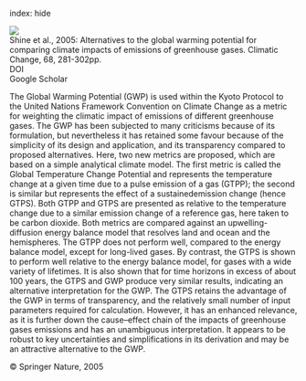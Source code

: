 index: hide

<div class="Citation">
    <div class="Citation-thumb CitationThumb-linked"  data-href="https://doi.org/10.1007/s10584-005-1146-9">
      <img src="https://static.claimspace.cloud/climate-study-static/refs/thumbs/10/Shine_et_al_2005-thumb.png" />
    </div>

  <div class="Citation-body">
    <div class="Citation-text">Shine et al., 2005: Alternatives to the global warming potential for comparing climate impacts of emissions of greenhouse gases. <span class="Article-journal">Climatic Change, </span><span class="Article-volume">68, </span>281-302pp.</div>
    <div class="Citation-links">
      <div class="CitationLink" data-href="https://doi.org/10.1007/s10584-005-1146-9">
        <div class="CitationLink-icon CitationLink-Doi"></div>
        <div class="CitationLink-text">DOI</div>
      </div>
      <div class="CitationLink" data-href="https://scholar.google.com/scholar?q=10.1007/s10584-005-1146-9">
        <div class="CitationLink-icon CitationLink-Scholar"></div>
        <div class="CitationLink-text">Google Scholar</div>
      </div>
    </div>
  </div>
</div>

The Global Warming Potential (GWP) is used within the Kyoto Protocol to the United Nations Framework Convention on Climate Change as a metric for weighting the climatic impact of emissions of different greenhouse gases. The GWP has been subjected to many criticisms because of its formulation, but nevertheless it has retained some favour because of the simplicity of its design and application, and its transparency compared to proposed alternatives. Here, two new metrics are proposed, which are based on a simple analytical climate model. The first metric is called the Global Temperature Change Potential and represents the temperature change at a given time due to a pulse emission of a gas (GTPP); the second is similar but represents the effect of a sustainedemission change (hence GTPS). Both GTPP and GTPS are presented as relative to the temperature change due to a similar emission change of a reference gas, here taken to be carbon dioxide. Both metrics are compared against an upwelling-diffusion energy balance model that resolves land and ocean and the hemispheres. The GTPP does not perform well, compared to the energy balance model, except for long-lived gases. By contrast, the GTPS is shown to perform well relative to the energy balance model, for gases with a wide variety of lifetimes. It is also shown that for time horizons in excess of about 100 years, the GTPS and GWP produce very similar results, indicating an alternative interpretation for the GWP. The GTPS retains the advantage of the GWP in terms of transparency, and the relatively small number of input parameters required for calculation. However, it has an enhanced relevance, as it is further down the cause–effect chain of the impacts of greenhouse gases emissions and has an unambiguous interpretation. It appears to be robust to key uncertainties and simplifications in its derivation and may be an attractive alternative to the GWP.

<div class="Citation-copy">
&copy; Springer Nature, 2005
</div>